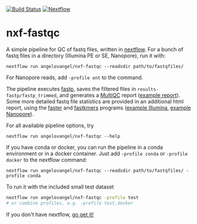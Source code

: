 [![Build Status](https://travis-ci.com/angelovangel/nxf-fastqc.svg?branch=master)](https://travis-ci.com/angelovangel/nxf-fastqc)
[![Nextflow](https://img.shields.io/badge/nextflow-%E2%89%A519.08.0-brightgreen.svg)](https://www.nextflow.io/)


# nxf-fastqc
A simple pipeline for QC of fastq files, written in [nextflow](https://www.nextflow.io/).
For a bunch of fastq files in a directory (Illumina PE or SE, Nanopore), run it with:

```
nextflow run angelovangel/nxf-fastqc --readsdir path/to/fastqfiles/
```

For Nanopore reads, add `-profile ont` to the command.

The pipeline executes [fastp](https://github.com/OpenGene/fastp), saves the filtered files in `results-fastp/fastp_trimmed`, and generates a [MultiQC](https://multiqc.info/) report ([example report](https://angelovangel.github.io/nxf-fastqc/multiqc_report.html)). Some more detailed fastq file statistics are provided in an additional html report, using the [faster](https://github.com/angelovangel/faster) and [fastkmers](https://github.com/angelovangel/fastkmers) programs ([example Illumina](https://angelovangel.github.io/nxf-fastqc/fastq-stats-report.html), [example Nanopore](https://angelovangel.github.io/nxf-fastqc/fastq-stats-report-ont.html)).

For all available pipeline options, try

```
nextflow run angelovangel/nxf-fastqc --help
```

If you have conda or docker, you can run the pipeline in a conda environment or in a docker container. Just add `-profile conda` or `-profile docker` to the nextflow command:
```
nextflow run angelovangel/nxf-fastqc --readsdir path/to/fastqfiles/ -profile conda
```

To run it with the included small test dataset
```bash
nextflow run angelovangel/nxf-fastqc -profile test 
# or combine profiles, e.g. -profile test,docker
```

If you don't have nextflow, [go get it!](https://www.nextflow.io/)
